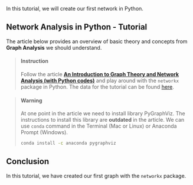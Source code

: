 


In this tutorial, we will create our first network in Python.

## Network Analysis in Python - Tutorial

The article below provides an overview of basic theory and concepts from **Graph Analysis** we should understand.

> #### Instruction
> Follow the article [**An Introduction to Graph Theory and Network Analysis (with Python codes)**](https://www.analyticsvidhya.com/blog/2018/04/introduction-to-graph-theory-network-analysis-python-codes/) and play around with the `networkx` package in Python. The data for the tutorial can be found [here](https://drive.google.com/file/d/19ufNkLOpaFFj75E4_SLej0eDGYhJiidY/view?usp=sharing).

<!-- -->

> #### Warning
> At one point in the article we need to install library PyGraphViz. The instructions to install this library are **outdated** in the article. We can use `conda` command in the Terminal (Mac or Linux) or Anaconda Prompt (Windows).
>
> ```bash
> conda install -c anaconda pygraphviz
> ```
>


## Conclusion

In this tutorial, we have created our first graph with the `networkx` package.

